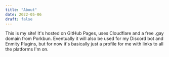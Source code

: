 ```yaml
---
title: "About"
date: 2022-05-06
draft: false
---
```


This is my site! It's hosted on GitHub Pages, uses Cloudflare and a free .gay domain from Porkbun. Eventually it will also be used for my Discord bot and Enmity Plugins, but for now it's basically just a profile for me with links to all the platforms I'm on.